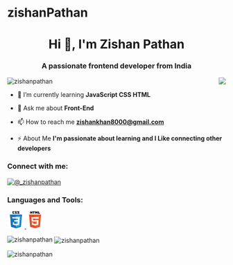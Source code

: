 # zishanPathan
<h1 align="center">Hi 👋, I'm Zishan Pathan</h1>
<h3 align="center">A passionate frontend developer from India</h3>
<img align="right" src="https://media.tenor.com/2uyENRmiUt0AAAAM/coding.gif">

<p align="left"> <img src="https://komarev.com/ghpvc/?username=zishanpathan&label=Profile%20views&color=0e75b6&style=flat" alt="zishanpathan" /> </p>

- 🌱 I’m currently learning **JavaScript CSS HTML**

- 💬 Ask me about **Front-End**

- 📫 How to reach me **zishankhan8000@gmail.com**

- ⚡ About Me **I'm passionate about learning and I Like connecting other developers**

<h3 align="left">Connect with me:</h3>
<p align="left">
<a href="https://twitter.com/@_zishanpathan" target="blank"><img align="center" src="https://raw.githubusercontent.com/rahuldkjain/github-profile-readme-generator/master/src/images/icons/Social/twitter.svg" alt="@_zishanpathan" height="30" width="40" /></a>
</p>

<h3 align="left">Languages and Tools:</h3>
<p align="left"> <a href="https://www.w3schools.com/css/" target="_blank" rel="noreferrer"> <img src="https://raw.githubusercontent.com/devicons/devicon/master/icons/css3/css3-original-wordmark.svg" alt="css3" width="40" height="40"/> </a> <a href="https://www.w3.org/html/" target="_blank" rel="noreferrer"> <img src="https://raw.githubusercontent.com/devicons/devicon/master/icons/html5/html5-original-wordmark.svg" alt="html5" width="40" height="40"/> </a> </p>

<p><img align="left" src="https://github-readme-stats.vercel.app/api/top-langs?username=zishanpathan&show_icons=true&locale=en&layout=compact" alt="zishanpathan" /></p>

<p>&nbsp;<img align="center" src="https://github-readme-stats.vercel.app/api?username=zishanpathan&show_icons=true&locale=en" alt="zishanpathan" /></p>

<p><img align="center" src="https://github-readme-streak-stats.herokuapp.com/?user=zishanpathan&" alt="zishanpathan" /></p>
